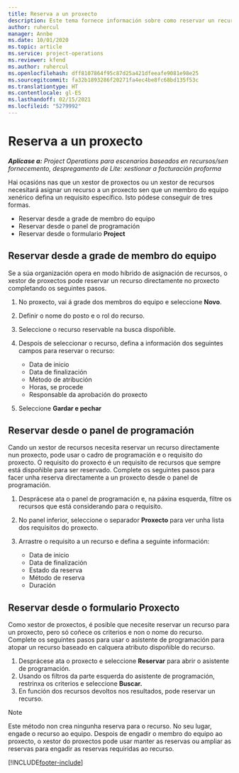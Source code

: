```yaml
---
title: Reserva a un proxecto
description: Este tema fornece información sobre como reservar un recurso para un proxecto.
author: ruhercul
manager: Annbe
ms.date: 10/01/2020
ms.topic: article
ms.service: project-operations
ms.reviewer: kfend
ms.author: ruhercul
ms.openlocfilehash: dff8107864f95c87d25a421dfeeafe9081e98e25
ms.sourcegitcommit: fa32b1893286f20271fa4ec4be8fc68bd135f53c
ms.translationtype: HT
ms.contentlocale: gl-ES
ms.lasthandoff: 02/15/2021
ms.locfileid: "5279992"
---
```

# <a name="book-to-a-project"></a>Reserva a un proxecto

_**Aplícase a:** Project Operations para escenarios baseados en recursos/sen fornecemento, despregamento de Lite: xestionar a facturación proforma_

Hai ocasións nas que un xestor de proxectos ou un xestor de recursos necesitará asignar un recurso a un proxecto sen que un membro do equipo xenérico defina un requisito específico. Isto pódese conseguir de tres formas.

- Reservar desde a grade de membro do equipo
- Reservar desde o panel de programación
- Reservar desde o formulario **Project**

## <a name="book-from-the-team-member-grid"></a>Reservar desde a grade de membro do equipo

Se a súa organización opera en modo híbrido de asignación de recursos, o xestor de proxectos pode reservar un recurso directamente no proxecto completando os seguintes pasos.

1. No proxecto, vai á grade dos membros do equipo e seleccione **Novo**.
2. Definir o nome do posto e o rol do recurso.
3. Seleccione o recurso reservable na busca dispoñible.
4. Despois de seleccionar o recurso, defina a información dos seguintes campos para reservar o recurso:

    - Data de inicio
    - Data de finalización
    - Método de atribución
    - Horas, se procede
    - Responsable da aprobación do proxecto

6. Seleccione **Gardar e pechar**

## <a name="book-from-the-schedule-board"></a>Reservar desde o panel de programación

Cando un xestor de recursos necesita reservar un recurso directamente nun proxecto, pode usar o cadro de programación e o requisito do proxecto. O requisito do proxecto é un requisito de recursos que sempre está dispoñible para ser reservado. Complete os seguintes pasos para facer unha reserva directamente a un proxecto desde o panel de programación.

1. Desprácese ata o panel de programación e, na páxina esquerda, filtre os recursos que está considerando para o requisito.
2. No panel inferior, seleccione o separador **Proxecto** para ver unha lista dos requisitos do proxecto.
3. Arrastre o requisito a un recurso e defina a seguinte información:

    - Data de inicio
    - Data de finalización
    - Estado da reserva
    - Método de reserva
    - Duración

## <a name="book-from-the-project-form"></a>Reservar desde o formulario Proxecto

Como xestor de proxectos, é posible que necesite reservar un recurso para un proxecto, pero só coñece os criterios e non o nome do recurso. Complete os seguintes pasos para usar o asistente de programación para atopar un recurso baseado en calquera atributo dispoñible do recurso. 

1. Desprácese ata o proxecto e seleccione **Reservar** para abrir o asistente de programación.
2. Usando os filtros da parte esquerda do asistente de programación, restrinxa os criterios e seleccione **Buscar.**
3. En función dos recursos devoltos nos resultados, pode reservar un recurso.

> [!NOTE]
> Este método non crea ningunha reserva para o recurso. No seu lugar, engade o recurso ao equipo. Despois de engadir o membro do equipo ao proxecto, o xestor do proxectos pode usar manter as reservas ou ampliar as reservas para engadir as reservas requiridas ao recurso.


[!INCLUDE[footer-include](../includes/footer-banner.md)]